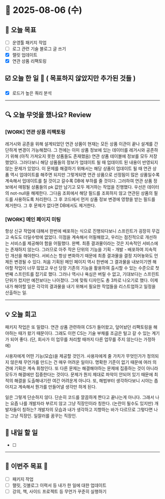 # 📆 2025-08-06 (수)
## 🥅 오늘 목표 
- [ ] 운영툴 패키지 작업 
- [ ] 로그 관련 기술 블로그 글 쓰기 
- [x] 랠릿 업데이트 
- [x] 연관 상품 리팩토링

## ☑️ 오늘 한 일 📑 ( 목표하지 않았지만 추가된 것들 )
- [x] 로드가 높은 쿼리 분석 

***

## 🔍️ 오늘 무엇을 했나요? Review
### [WORK] 연관 상품 리팩토링
레거시와 공존을 위해 설계되었던 연관 상품이 현재는 모든 상품 이관이 끝나 설계를 간단하게 변경이 가능해졌다. 
그 전에는 이미 상품 정보에 있는 데이터를 레거시와 공존하기 위해 (아직 가져오지 못한 상품들도 존재했음) 연관 상품 테이블에 정보를 모두 저장했었다. 그러다보니 해당 상품들의 정보가 업데이트 될 때 업데이트 된 내용이 반영되지 않는 문제가 있었다. 이 문제를 해결하기 위해서는 해당 상품이 업데이트 될 때 연관 상품 역시 업데이트를 해주면 되지만 그렇게되면 연관 상품으로 선정됨이 많은 상품일수록 계속해서 업데이트를 칠 것이고 갈수록 DB에 부하를 줄 것이다. 
그러하여 연관 상품 정보에서 매핑될 상품들의 pk 값만 남기고 모두 제거하는 작업을 진행했다. 
우선은 데이터의 not-null을 해제한다. 그다음 조회에서 해당 필드를 조회하지 않고 연관된 상품의 필드를 사용하도록 처리한다. 그 후 코드에서 먼저 상품 정보 변경에 영향을 받는 필드를 제거한다. 그 후 문제가 없다면 DB에서도 제거한다. 


### [WORK] 메인 페이지 미팅 
항상 신규 작업에 대해서 한번에 배포하는 식으로 진행되다보니 스프린트가 굉장히 무겁고 속도도 더딜수밖에 없었다. 
이점을 계속해서 어필해왔고, 우리는 점진적으로 개선하는 서비스를 제공해야 함을 어필했다. 
완벽. 최종 결과물이라는 것은 지속적인 서비스에는 존재하지 않는다. 그러므로 아주 작은 단위의 기능을 기획 - 개발 - 배포하여 지속적인 개선을 해야한다. 서비스는 항상 변화하기 때문에 최종 결과물을 결정 지어놓와도 언제든 변경될 수 있다. 
처음 기획된 메인 페이지 역시 한번에 그 결과물을 내보이기엔 해야할 작업이 너무 많았고 우선 당장 기존의 기능을 활용하여 출시할 수 있는 수준으로 첫번째 스프린트를 잡기로 했다. 그러나 역시나 욕심은 버릴 수 없고, 기대보다는 스프린트 단위가 컸지만 예전보다는 나아졌다. 그에 맞춰 디자인도 총 3차로 나오기로 했다. 이제 내가 해야할 일은 각각의 결과물을 내기 위해서 필요한 작업들을 리스트업하고 일정을 산출하는 일. 

***

## 💡 오늘 회고
패키지 작업은 또 밀렸다. 연관 상품 관련하여 CS가 들어왔고, 덮어놨던 리팩토링을 해야하는 때가 왔기 때문이다. 
그래도 이런 CS는 기술 부채를 조금은 털고 갈 수 있는 계기가 되어 좋다. (단, 회사가 이 업무를 처리할 때까지 다른 업무를 주지 않는다는 가정하에) 

사용자에게 어떤 기능(모습)을 제공할 것인가. 사용자에게 줄 가치가 무엇인가가 정의되지 않은채 무언가를 만드는 건 매우 어려운 일이다. 명확한 기준이 없기 때문에 여러 의견에 기획은 계속 휘청인다. 또 다른 문제는 해결해야하는 문제에 집중하는 것이 아니라 모두가 해결에만 집중한다는 것이다. 문제가 뭔지 제대로 파악이 안되어 있기 때문에 최적의 해결을 도출해내기란 여간 어려운게 아니다. 또, 해법부터 생각하다보니 시야는 좁아지고 계속해서 뭔가를 만들어낼 생각만 하게 된다. 

일은 그렇게 단순하지 않다. 단순히 코드를 깔끔하게 짠다고 끝나는게 아니다. 그래서 나는 요즘 나를 개발자라 부르지 않고 그냥 직장인이라 칭한다. (논란이 될수도 있지만) 개발자들이 칭하는? 개발자의 모습과 내가 생각하고 지향하는 바가 다르므로 그렇다면 나는 그냥 직장인. 일잘러를 꿈꾸는 직장인. 


## 🎯 내일 할 일
- [ ] 

***

## 🏁 이번주 목표 🏁
- [ ] 패키지 작업 
- [ ] 랠릿, 깃블로그 이력서 등 내가 한 일에 대한 업데이트 
- [ ] 강의, 책, 사이드 프로젝트 등 무언가 꾸준히 실행하기 
